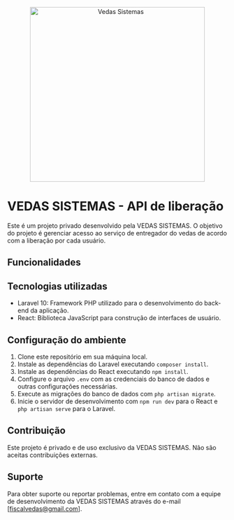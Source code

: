 <p align="center"><a href="https://www.vedassistemas.com.br/" target="_blank">
<img src="http://vedassistemas.com.br/img/LOGO.png" width="400" alt="Vedas Sistemas"></a></p>

# VEDAS SISTEMAS - API de liberação

Este é um projeto privado desenvolvido pela VEDAS SISTEMAS. O objetivo do projeto é gerenciar acesso ao serviço de entregador do vedas de acordo com a liberação por cada usuário.

## Funcionalidades

## Tecnologias utilizadas

- Laravel 10: Framework PHP utilizado para o desenvolvimento do back-end da aplicação.
- React: Biblioteca JavaScript para construção de interfaces de usuário.

## Configuração do ambiente

1. Clone este repositório em sua máquina local.
2. Instale as dependências do Laravel executando `composer install`.
3. Instale as dependências do React executando `npm install`.
4. Configure o arquivo `.env` com as credenciais do banco de dados e outras configurações necessárias.
5. Execute as migrações do banco de dados com `php artisan migrate`.
6. Inicie o servidor de desenvolvimento com `npm run dev` para o React e `php artisan serve` para o Laravel.

## Contribuição

Este projeto é privado e de uso exclusivo da VEDAS SISTEMAS. Não são aceitas contribuições externas.

## Suporte

Para obter suporte ou reportar problemas, entre em contato com a equipe de desenvolvimento da VEDAS SISTEMAS através do e-mail [fiscalvedas@gmail.com].
